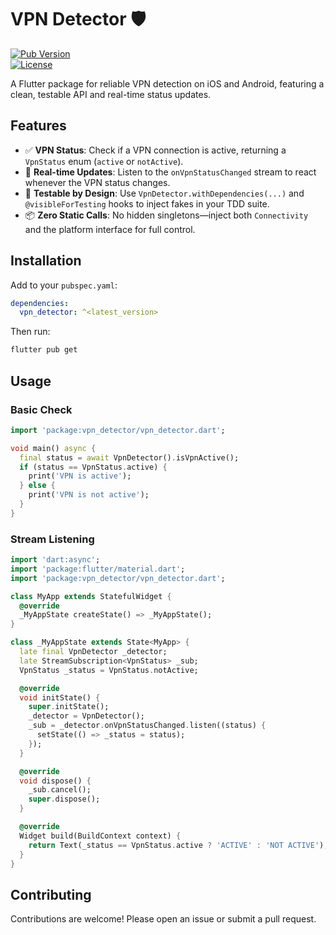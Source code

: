 # VPN Detector 🛡️

[![Pub Version](https://img.shields.io/pub/v/vpn_detector)](https://pub.dev/packages/vpn_detector)  
[![License](https://img.shields.io/pub/l/vpn_detector)](LICENSE)

A Flutter package for reliable VPN detection on iOS and Android, featuring a clean, testable API and real-time status updates.

## Features

- ✅ **VPN Status**: Check if a VPN connection is active, returning a `VpnStatus` enum (`active` or `notActive`).
- 🔄 **Real-time Updates**: Listen to the `onVpnStatusChanged` stream to react whenever the VPN status changes.
- 🧪 **Testable by Design**: Use `VpnDetector.withDependencies(...)` and `@visibleForTesting` hooks to inject fakes in your TDD suite.
- 📦 **Zero Static Calls**: No hidden singletons—inject both `Connectivity` and the platform interface for full control.

## Installation

Add to your `pubspec.yaml`:

```yaml
dependencies:
  vpn_detector: ^<latest_version>
```

Then run:

```bash
flutter pub get
```

## Usage

### Basic Check

```dart
import 'package:vpn_detector/vpn_detector.dart';

void main() async {
  final status = await VpnDetector().isVpnActive();
  if (status == VpnStatus.active) {
    print('VPN is active');
  } else {
    print('VPN is not active');
  }
}
```

### Stream Listening

```dart
import 'dart:async';
import 'package:flutter/material.dart';
import 'package:vpn_detector/vpn_detector.dart';

class MyApp extends StatefulWidget {
  @override
  _MyAppState createState() => _MyAppState();
}

class _MyAppState extends State<MyApp> {
  late final VpnDetector _detector;
  late StreamSubscription<VpnStatus> _sub;
  VpnStatus _status = VpnStatus.notActive;

  @override
  void initState() {
    super.initState();
    _detector = VpnDetector();
    _sub = _detector.onVpnStatusChanged.listen((status) {
      setState(() => _status = status);
    });
  }

  @override
  void dispose() {
    _sub.cancel();
    super.dispose();
  }

  @override
  Widget build(BuildContext context) {
    return Text(_status == VpnStatus.active ? 'ACTIVE' : 'NOT ACTIVE');
  }
}
```

## Contributing

Contributions are welcome! Please open an issue or submit a pull request.